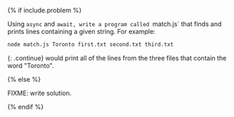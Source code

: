 {% if include.problem %}

Using `async` and `await,
write a program called `match.js` that finds and prints lines containing a given string.
For example:

```sh
node match.js Toronto first.txt second.txt third.txt
```

{: .continue}
would print all of the lines from the three files that contain the word "Toronto".

{% else %}

FIXME: write solution.

{% endif %}
